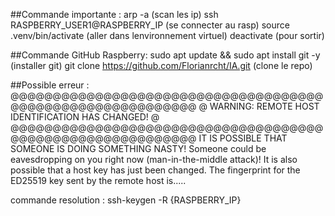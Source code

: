 ##Commande importante :
arp -a (scan les ip)
ssh RASPBERRY_USER1@RASPBERRY_IP (se connecter au rasp)
source .venv/bin/activate (aller dans lenvironnement virtuel)
deactivate (pour sortir)



##Commande GitHub Raspberry:
sudo apt update && sudo apt install git -y (installer git)
git clone https://github.com/Florianrcht/IA.git (clone le repo)

##Possible erreur : 
@@@@@@@@@@@@@@@@@@@@@@@@@@@@@@@@@@@@@@@@@@@@@@@@@@@@@@@@@@@
@    WARNING: REMOTE HOST IDENTIFICATION HAS CHANGED!     @
@@@@@@@@@@@@@@@@@@@@@@@@@@@@@@@@@@@@@@@@@@@@@@@@@@@@@@@@@@@
IT IS POSSIBLE THAT SOMEONE IS DOING SOMETHING NASTY!
Someone could be eavesdropping on you right now (man-in-the-middle attack)!
It is also possible that a host key has just been changed.
The fingerprint for the ED25519 key sent by the remote host is.....

commande resolution : ssh-keygen -R {RASPBERRY_IP}

